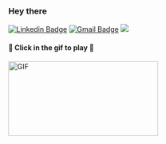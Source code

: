 ### Hey there
[![Linkedin Badge](https://img.shields.io/badge/-Wagner%20Franchin-283e4a?style=flat-square&logo=Linkedin&logoColor=white&link=https://www.linkedin.com/in/wagner-franchin/)](https://www.linkedin.com/in/wagner-franchin/)
[![Gmail Badge](https://img.shields.io/badge/-wagner.franchin@gmail.com-d93025?style=flat-square&logo=Gmail&logoColor=white&link=mailto:wagner.franchin@gmail.com)](mailto:wagner.franchin@gmail.com)
![](https://visitor-badge.glitch.me/badge?page_id=wagnerjfr.wagnerjfr)

#### :rocket: Click in the gif to play :rocket:
<a href="https://sites.google.com/view/ufoinvasiongame/">
   <img align="center" alt="GIF" src="https://github.com/wagnerjfr/wagnerjfr/blob/main/res/ufo.gif?raw=true" width="300" height="150" />
</a>

